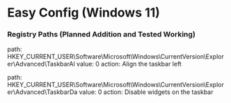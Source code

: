 # Easy Config (Windows 11)
### Registry Paths (Planned Addition and Tested Working)
path: HKEY_CURRENT_USER\Software\Microsoft\Windows\CurrentVersion\Explorer\Advanced\TaskbarAl
value: 0
action: Align the taskbar left

path: HKEY_CURRENT_USER\Software\Microsoft\Windows\CurrentVersion\Explorer\Advanced\TaskbarDa
value: 0
action: Disable widgets on the taskbar
